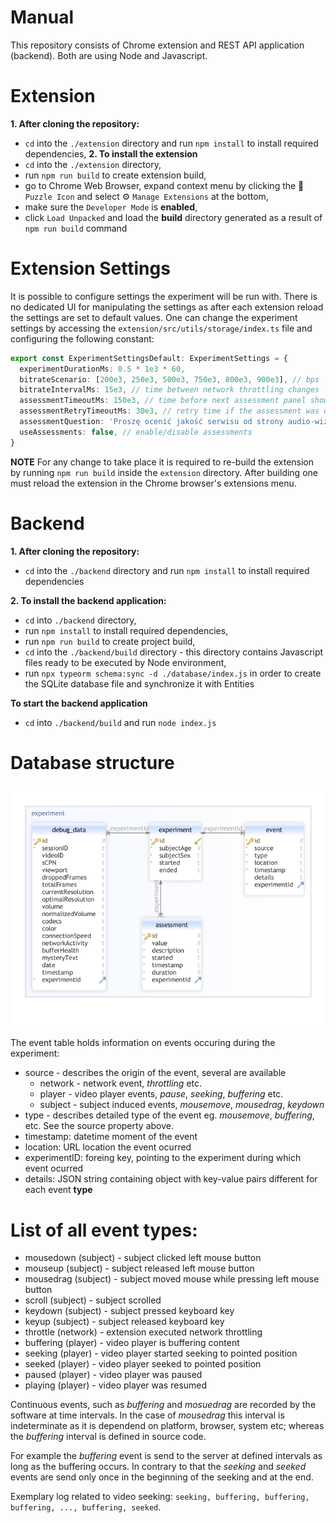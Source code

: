# Manual

This repository consists of Chrome extension and REST API application (backend). Both are using Node and Javascript.

# Extension

<b>1. After cloning the repository:</b>

- `cd` into the `./extension` directory and run `npm install` to install required dependencies,
  <b>2. To install the extension</b>
- `cd` into the `./extension` directory,
- run `npm run build` to create extension build,
- go to Chrome Web Browser, expand context menu by clicking the 🧩 `Puzzle Icon` and select ⚙️ `Manage Extensions` at the bottom,
- make sure the `Developer Mode` is <b>enabled</b>,
- click `Load Unpacked` and load the <b>build</b> directory generated as a result of `npm run build` command

# Extension Settings

It is possible to configure settings the experiment will be run with. There is no dedicated UI for manipulating the settings as after each extension reload the settings are set to default values.
One can change the experiment settings by accessing the `extension/src/utils/storage/index.ts` file and configuring the following constant:

```typescript
export const ExperimentSettingsDefault: ExperimentSettings = {
  experimentDurationMs: 0.5 * 1e3 * 60,
  bitrateScenario: [200e3, 250e3, 500e3, 750e3, 800e3, 900e3], // bps
  bitrateIntervalMs: 15e3, // time between network throttling changes
  assessmentTimeoutMs: 150e3, // time before next assessment panel shows up
  assessmentRetryTimeoutMs: 30e3, // retry time if the assessment was opened outside of the video
  assessmentQuestion: 'Proszę ocenić jakość serwisu od strony audio-wizualnej', // text visible on the assessment panel
  useAssessments: false, // enable/disable assessments
}
```

<b>NOTE</b>
For any change to take place it is required to re-build the extension by running `npm run build` inside the `extension` directory. After building one must reload the extension in the Chrome browser's extensions menu.

# Backend

<b>1. After cloning the repository:</b>

- `cd` into the `./backend` directory and run `npm install` to install required dependencies

<b>2. To install the backend application:</b>

- `cd` into `./backend` directory,
- run `npm install` to install required dependencies,
- run `npm run build` to create project build,
- `cd` into the `./backend/build` directory - this directory contains Javascript files ready to be executed by Node environment,
- run `npx typeorm schema:sync -d ./database/index.js` in order to create the SQLite database file and synchronize it with Entities

<b>To start the backend application</b>

- `cd` into `./backend/build` and run `node index.js`

# Database structure

![Database structure](./db.png)

The event table holds information on events occuring during the experiment:

- source - describes the origin of the event, several are available
  - network - network event, _throttling_ etc.
  - player - video player events, _pause_, _seeking_, _buffering_ etc.
  - subject - subject induced events, _mousemove_, _mousedrag_, _keydown_
- type - describes detailed type of the event eg. _mousemove_, _buffering_, etc. See the source property above.
- timestamp: datetime moment of the event
- location: URL location the event ocurred
- experimentID: foreing key, pointing to the experiment during which event ocurred
- details: JSON string containing object with key-value pairs different for each event <b>type</b>

# List of all event <b>types</b>:

- mousedown (subject) - subject clicked left mouse button
- mouseup (subject) - subject released left mouse button
- mousedrag (subject) - subject moved mouse while pressing left mouse button
- scroll (subject) - subject scrolled
- keydown (subject) - subject pressed keyboard key
- keyup (subject) - subject released keyboard key
- throttle (network) - extension executed network throttling
- buffering (player) - video player is buffering content
- seeking (player) - video player started seeking to pointed position
- seeked (player) - video player seeked to pointed position
- paused (player) - video player was paused
- playing (player) - video player was resumed

Continuous events, such as _buffering_ and _mosuedrag_ are recorded by the software at time intervals. In the case of _mousedrag_ this interval is indeterminate as it is dependend on platform, browser, system etc; whereas the _buffering_ interval is defined in source code.

For example the _buffering_ event is send to the server at defined intervals as long as the buffering occurs. In contrary to that the _seeking_ and _seeked_ events are send only once in the beginning of the seeking and at the end.

Exemplary log related to video seeking:
`seeking, buffering, buffering, buffering, ..., buffering, seeked`.
